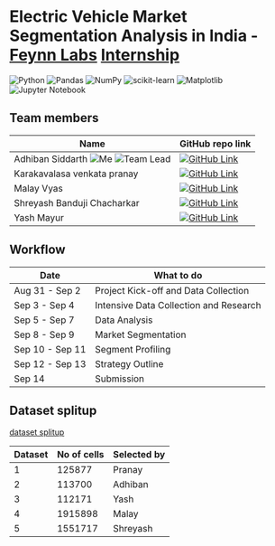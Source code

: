 # Electric Vehicle Market Segmentation Analysis in India - [Feynn Labs](https://www.linkedin.com/company/feynn-labs/?originalSubdomain=in) [Internship](https://feynnlabs.com/internships/)

![Python](https://img.shields.io/badge/python-3670A0?style=for-the-badge&logo=python&logoColor=ffdd54)
![Pandas](https://img.shields.io/badge/pandas-%23150458.svg?style=for-the-badge&logo=pandas&logoColor=white)
![NumPy](https://img.shields.io/badge/numpy-%23013243.svg?style=for-the-badge&logo=numpy&logoColor=white)
![scikit-learn](https://img.shields.io/badge/scikit--learn-%23F7931E.svg?style=for-the-badge&logo=scikit-learn&logoColor=white)
![Matplotlib](https://img.shields.io/badge/Matplotlib-%23ffffff.svg?style=for-the-badge&logo=Matplotlib&logoColor=black)
![Jupyter Notebook](https://img.shields.io/badge/jupyter-%23FA0F00.svg?style=for-the-badge&logo=jupyter&logoColor=white)

## Team members
|Name|GitHub repo link|
|--|--|
|Adhiban Siddarth ![Me](https://img.shields.io/badge/Me-green) ![Team Lead](https://img.shields.io/badge/Team_Lead-red) | [![GitHub Link](https://img.shields.io/badge/GitHub-Link-blue?logo=github&logoColor=white)](https://github.com/Adhiban1/EV-Market-Segmentation) |
|Karakavalasa venkata pranay | [![GitHub Link](https://img.shields.io/badge/GitHub-Link-blue?logo=github&logoColor=white)]() |
|Malay Vyas | [![GitHub Link](https://img.shields.io/badge/GitHub-Link-blue?logo=github&logoColor=white)]() |
|Shreyash Banduji Chacharkar | [![GitHub Link](https://img.shields.io/badge/GitHub-Link-blue?logo=github&logoColor=white)]() |
|Yash Mayur | [![GitHub Link](https://img.shields.io/badge/GitHub-Link-blue?logo=github&logoColor=white)]() |

## Workflow

|Date|What to do|
|--|--|
|Aug 31 - Sep 2|Project Kick-off and Data Collection|
|Sep 3 - Sep 4|Intensive Data Collection and Research|
|Sep 5 - Sep 7|Data Analysis|
|Sep 8 - Sep 9|Market Segmentation|
|Sep 10 - Sep 11|Segment Profiling|
|Sep 12 - Sep 13|Strategy Outline|
|Sep 14|Submission|

## Dataset splitup

[dataset splitup](dataset%20splitup)

|Dataset|No of cells|Selected by|
|--|--|--|
|1|125877|Pranay|
|2|113700|Adhiban|
|3|112171|Yash|
|4|1915898|Malay|
|5|1551717|Shreyash|